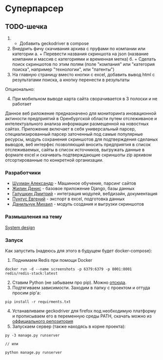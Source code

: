 # Суперпарсер

## TODO-шечка

1. + Добавить geckodriver в compose
2. Внедрить фичу скачивания архива с пруфами по компании или категории
    a. + Перевести названия скриншота на json (название компании и массив с категориями и временная метка)
    б. + Сделать поиск скриншотов по этим полям (поле "компания" или "категория поиска", например "технологии", или "патенты")
3. На главную страницу вместо кнопки с excel, добавить вывод html с результатами поиска, а кнопку перенести в результаты

Опционально:

4. При мобильном выводе карта сайта сворачивается в 3 полоски и не работает

Данное веб риложение предназначено для мониторинга иновационной актиности предприятий в Оренбургской области путем отслеживаное и интелектуального анализа информации размещенной на новостных сайтах. Приложение включает в себя универсальный парсер, специализированный парсер заточенный под самые популярные ресурсы, модуль сохранения скриншотов для подтверждения сделаных выводов, веб интерфес позволяющий вносить предприятия в список отслеживаемых, сайты в список источников, выгружать данные в формате excel и скачивать подтверждающие скриншоты zip архивом отсортированные по конкретной организации.

### Разработчики

* [Шухман Александр](https://github.com/AlexanderShukhman) - Машинное обучение, парсинг сайтов
* [Жилин Денис](https://github.com/YouNotKissMe) - базовое приложение Django, базы данных
* [Галушкин Дмитрий](https://github.com/dimayasha7123) - интеграция модулей, вебдизайн, документация
* [Пунтус Евгений](https://github.com/Evgenion47) - экспорт в excel, подготовка данных
* [Данильчук Михаил](https://github.com/dwarf133) - модуль создания и выгрузки скриншотов

### Размышления на тему

[System design](https://miro.com/app/board/uXjVO5bzoxc=/?share_link_id=321204215848)

### Запуск

Как запустить (надеюсь для этого в будущем будет docker-compose):
1. Поднимаем Redis при помощи Docker
```
docker run -d --name screenshots -p 6379:6379 -p 8001:8001 redis/redis-stack:latest
```
2. Ставим Python (не забываем про pip). Можно [отсюда](https://www.python.org/downloads/).
3. Подтягиваем зависимости. Заходим в папку с проектом и оттуда просим pip'a:
```
pip install -r requirments.txt
```
4. Устанавливаем geckodriver для firefox под необходимую платформу и прописываем его в переменную среды PATH, скачать можно из [оффициального репозитория](https://github.com/mozilla/geckodriver/releases)
5. Запускаем сервер (также находясь в корне проекта):
```
py -3 manage.py runserver

// или

python manage.py runserver
```
